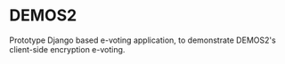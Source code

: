 # DEMOS2
Prototype Django based e-voting application, to demonstrate DEMOS2's client-side encryption e-voting.

